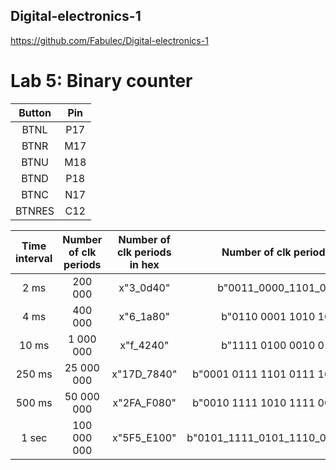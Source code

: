 ## Digital-electronics-1

https://github.com/Fabulec/Digital-electronics-1

# Lab 5: Binary counter

| Button | Pin | 
| :-:    | :-: | 
| BTNL   | P17 | 
| BTNR   | M17 |
| BTNU   | M18 | 
| BTND   | P18 | 
| BTNC   | N17 | 
| BTNRES | C12 |


|Time interval|Number of clk periods|Number of clk periods in hex|Number of clk periods in binary|
| :-: | :-: | :-: | :-: |
| 2&nbsp;ms | 200 000 | x"3_0d40" | b"0011_0000_1101_0100_0000" |
| 4&nbsp;ms | 400 000 | x"6_1a80" | b"0110 0001 1010 1000 0000" |
| 10&nbsp;ms |1 000 000| x"f_4240" | b"1111 0100 0010 0100 0000" |
| 250&nbsp;ms |25 000 000| x"17D_7840" | b"0001 0111 1101 0111 1000 0100 0000" |
| 500&nbsp;ms |50 000 000| x"2FA_F080" | b"0010 1111 1010 1111 0000 1000 0000" |
| 1&nbsp;sec | 100 000 000 | x"5F5_E100" | b"0101_1111_0101_1110_0001_0000_0000" |